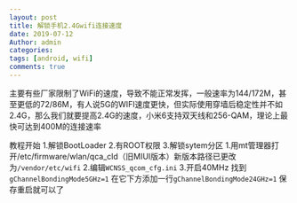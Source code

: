 ```yaml
---
layout: post
title: 解锁手机2.4Gwifi连接速度
date: 2019-07-12
Author: admin
categories: 
tags: [android, wifi]
comments: true
---
```

主要有些厂家限制了WiFi的速度，导致不能正常发挥，一般速率为144/172M，甚至更低的72/86M，有人说5G的WIFI速度更快，但实际使用穿墙后稳定性并不如2.4G，那么我们就要提高2.4G的速度，小米6支持双天线和256-QAM，理论上最快可达到400M的连接速率

教程开始
1.解锁BootLoader
2.有ROOT权限
3.解锁sytem分区
1.用mt管理器打开/etc/firmware/wlan/qca_cld（旧MIUI版本）新版本路径已更改为`/vendor/etc/wifi`
2.编辑`WCNSS_qcom_cfg.ini`
3.开启40MHz
找到`gChannelBondingMode5GHz=1`
在它下方添加一行`gChannelBondingMode24GHz=1`
保存重启就可以了
